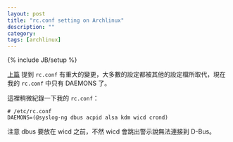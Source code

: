 ```yaml
---
layout: post
title: "rc.conf setting on Archlinux"
description: ""
category: 
tags: [archlinux]
---
```

{% include JB/setup %}


[上篇](/2012/11/09/locale-setting-on-archlinux/) 提到 `rc.conf` 有重大的變更，大多數的設定都被其他的設定檔所取代，現在我的 `rc.conf` 中只有 DAEMONS 了。

這裡稍微紀錄一下我的 `rc.conf`：

    # /etc/rc.conf
    DAEMONS=(@syslog-ng dbus acpid alsa kdm wicd crond)

注意 dbus 要放在 wicd 之前，不然 wicd 會跳出警示說無法連接到 D-Bus。
